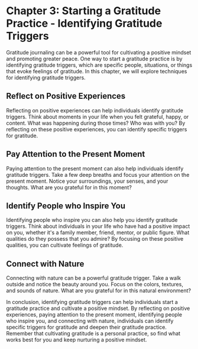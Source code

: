 Chapter 3: Starting a Gratitude Practice - Identifying Gratitude Triggers
=========================================================================

Gratitude journaling can be a powerful tool for cultivating a positive mindset and promoting greater peace. One way to start a gratitude practice is by identifying gratitude triggers, which are specific people, situations, or things that evoke feelings of gratitude. In this chapter, we will explore techniques for identifying gratitude triggers.

Reflect on Positive Experiences
-------------------------------

Reflecting on positive experiences can help individuals identify gratitude triggers. Think about moments in your life when you felt grateful, happy, or content. What was happening during those times? Who was with you? By reflecting on these positive experiences, you can identify specific triggers for gratitude.

Pay Attention to the Present Moment
-----------------------------------

Paying attention to the present moment can also help individuals identify gratitude triggers. Take a few deep breaths and focus your attention on the present moment. Notice your surroundings, your senses, and your thoughts. What are you grateful for in this moment?

Identify People who Inspire You
-------------------------------

Identifying people who inspire you can also help you identify gratitude triggers. Think about individuals in your life who have had a positive impact on you, whether it's a family member, friend, mentor, or public figure. What qualities do they possess that you admire? By focusing on these positive qualities, you can cultivate feelings of gratitude.

Connect with Nature
-------------------

Connecting with nature can be a powerful gratitude trigger. Take a walk outside and notice the beauty around you. Focus on the colors, textures, and sounds of nature. What are you grateful for in this natural environment?

In conclusion, identifying gratitude triggers can help individuals start a gratitude practice and cultivate a positive mindset. By reflecting on positive experiences, paying attention to the present moment, identifying people who inspire you, and connecting with nature, individuals can identify specific triggers for gratitude and deepen their gratitude practice. Remember that cultivating gratitude is a personal practice, so find what works best for you and keep nurturing a positive mindset.
